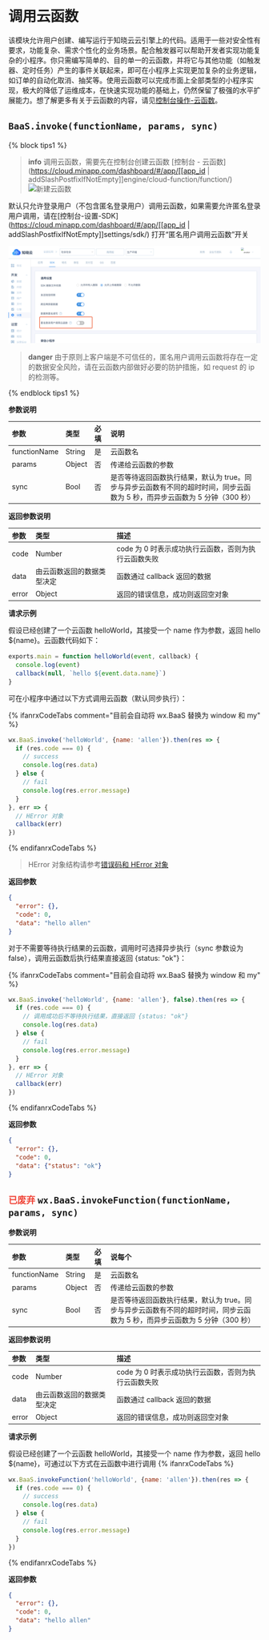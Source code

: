 <!-- ex_nonav -->

# 调用云函数

该模块允许用户创建、编写运行于知晓云云引擎上的代码。适用于一些对安全性有要求，功能复杂、需求个性化的业务场景。配合触发器可以帮助开发者实现功能复杂的小程序。你只需编写简单的、目的单一的云函数，并将它与其他功能（如触发器、定时任务）产生的事件关联起来，即可在小程序上实现更加复杂的业务逻辑，如订单的自动化取消、抽奖等。使用云函数可以完成市面上全部类型的小程序实现，极大的降低了运维成本，在快速实现功能的基础上，仍然保留了极强的水平扩展能力。想了解更多有关于云函数的内容，请见[控制台操作-云函数](/dashboard/cloud-function.md)。

## `BaaS.invoke(functionName, params, sync)` 

{% block tips1 %}

> **info**
> 调用云函数，需要先在控制台创建云函数 [控制台 - 云函数](https://cloud.minapp.com/dashboard/#/app/[[app_id | addSlashPostfixIfNotEmpty]]engine/cloud-function/function/)
> ![新建云函数](/images/dashboard/cloud-function-add.jpg)

默认只允许登录用户（不包含匿名登录用户）调用云函数，如果需要允许匿名登录用户调用，请在[控制台-设置-SDK](https://cloud.minapp.com/dashboard/#/app/[[app_id | addSlashPostfixIfNotEmpty]]settings/sdk/) 打开“匿名用户调用云函数”开关

![](/images/cloud-function/anonymous.png)

> **danger**
> 由于原则上客户端是不可信任的，匿名用户调用云函数将存在一定的数据安全风险，请在云函数内部做好必要的防护措施，如 request 的 ip 的检测等。

{% endblock tips1 %}

**参数说明**

| 参数          | 类型   | 必填 | 说明 |
| :----------- | :----- | :-- | :-- |
| functionName | String | 是  | 云函数名 |
| params       | Object | 否  | 传递给云函数的参数 |
| sync         | Bool   | 否  | 是否等待返回函数执行结果，默认为 true。同步与异步云函数有不同的超时时间，同步云函数为 5 秒，而异步云函数为 5 分钟（300 秒）|

**返回参数说明**

| 参数   | 类型                   | 描述 |
| :---- | :--------------------- | :-- |
| code  | Number                 | code 为 0 时表示成功执行云函数，否则为执行云函数失败 |
| data  | 由云函数返回的数据类型决定 | 函数通过 callback 返回的数据 |
| error | Object                 | 返回的错误信息，成功则返回空对象 |

**请求示例**

假设已经创建了一个云函数 helloWorld，其接受一个 name 作为参数，返回 hello ${name}。云函数代码如下：

```js
exports.main = function helloWorld(event, callback) {
  console.log(event)
  callback(null, `hello ${event.data.name}`)
}
```

可在小程序中通过以下方式调用云函数（默认同步执行）：

{% ifanrxCodeTabs comment="目前会自动将 wx.BaaS 替换为 window 和 my"  %}

```js
wx.BaaS.invoke('helloWorld', {name: 'allen'}).then(res => {
  if (res.code === 0) {
    // success
    console.log(res.data)
  } else {
    // fail
    console.log(res.error.message)
  }
}, err => {
  // HError 对象
  callback(err)
})
```

{% endifanrxCodeTabs %}

> HError 对象结构请参考[错误码和 HError 对象](./error-code.md)

**返回参数**

```json
{
  "error": {},
  "code": 0,
  "data": "hello allen"
}
```

对于不需要等待执行结果的云函数，调用时可选择异步执行（sync 参数设为 false），调用云函数后执行结果直接返回 {status: "ok"}：

{% ifanrxCodeTabs comment="目前会自动将 wx.BaaS 替换为 window 和 my"  %}

```js
wx.BaaS.invoke('helloWorld', {name: 'allen'}, false).then(res => {
  if (res.code === 0) {
    // 调用成功后不等待执行结果，直接返回 {status: "ok"}
    console.log(res.data)
  } else {
    // fail
    console.log(res.error.message)
  }
}, err => {
  // HError 对象
  callback(err)
})
```

{% endifanrxCodeTabs %}

**返回参数**

```json
{
  "error": {},
  "code": 0,
  "data": {"status": "ok"}
}
```

## <span style="color: #f04134;">`已废弃`</span> `wx.BaaS.invokeFunction(functionName, params, sync)`

**参数说明**

| 参数          | 类型   | 必填 | 说每个 |
| :----------- | :----- | :-- | :-- |
| functionName | String | 是  | 云函数名 |
| params       | Object | 否  | 传递给云函数的参数 |
| sync         | Bool   | 否  | 是否等待返回函数执行结果，默认为 true。同步与异步云函数有不同的超时时间，同步云函数为 5 秒，而异步云函数为 5 分钟（300 秒）|

**返回参数说明**

| 参数   | 类型                   | 描述 |
| :---- | :--------------------- | :-- |
| code  | Number                 | code 为 0 时表示成功执行云函数，否则为执行云函数失败 |
| data  | 由云函数返回的数据类型决定 | 函数通过 callback 返回的数据 |
| error | Object                 | 返回的错误信息，成功则返回空对象 |

**请求示例**

假设已经创建了一个云函数 helloWorld，其接受一个 name 作为参数，返回 hello ${name}，可通过以下方式在云函数中进行调用
{% ifanrxCodeTabs  %}

```js
wx.BaaS.invokeFunction('helloWorld', {name: 'allen'}).then(res => {
  if (res.code === 0) {
    // success
    console.log(res.data)
  } else {
    // fail
    console.log(res.error.message)
  }
})
```

{% endifanrxCodeTabs %}

**返回参数**

```json
{
  "error": {},
  "code": 0,
  "data": "hello allen"
}
```
